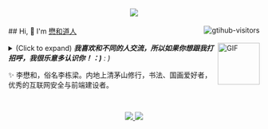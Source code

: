 <h1 align="center"> <a href="https://www.lizhichen.cn/"> <img src="https://readme-typing-svg.herokuapp.com/?lines=console.log(%22Hello%2C%20World!%22);%E6%87%8B%E5%92%8C%E9%81%93%E4%BA%BA%E4%BF%9D%E4%BD%A0%E4%BB%A3%E7%A0%81%E5%A4%AA%E5%B9%B3%EF%BC%81!&center=true&size=27)"> </a> </h1>
<a href="https://github.com/wulintang">
    <img align="right" src="https://komarev.com/ghpvc/?username=wulintang&label=Visitors&color=red&style=flat&logo=github" alt="gtihub-visitors" />
</a>
## Hi, 👋  I'm <a href="https://www.lizhichen.cn">懋和道人</a>

<img align="right" alt="GIF" src="https://media.giphy.com/media/LnQjpWaON8nhr21vNW/giphy.gif" width="84" title="Say HI"> <details><summary>(Click to expand) <em><b>我喜欢和不同的人交流，所以如果你想跟我打招呼，我很乐意多认识你！：)</b> : )</em></summary>
<!--my introduction start-->
- 我具备下述的部分语言能力。
- 🚀 我每天都用:
  [![JavaScript](https://img.shields.io/badge/JavaScript-000000?logo=JavaScript&logoColor=FFCA28)](https://www.lizhichen.cn/)
  [![Vue](https://img.shields.io/badge/Vue.js-35495E?logo=vue.js&logoColor=4FC08D)](https://www.lizhichen.cn/)
  [![Git](https://img.shields.io/badge/-Git-000000?logo=git&logoColor=FF7043)](https://www.lizhichen.cn/)
  [![Shell](https://img.shields.io/badge/-Shell-4EC422?logo=Shell&logoColor=FF7043)](https://www.lizhichen.cn/)
  [![Nginx](https://img.shields.io/badge/-Nginx-F6C915?logo=nginx&logoColor=029137)](https://www.lizhichen.cn/)
  [![NPM](https://img.shields.io/badge/-NPM-2875E3?logo=npm&logoColor=029137)](https://www.lizhichen.cn/)
  [![Postman](https://img.shields.io/badge/-Postman-7A1FA2?logo=postman&logoColor=FC8019)](https://www.lizhichen.cn/)

- 💻 我工作时使用:
  [![VS Code](https://img.shields.io/badge/-VS%20Code-007ACC?style=plastic&logo=visual-studio-code)](https://www.lizhichen.cn/)
  [![Gitee](https://img.shields.io/badge/-Gitee-A80025?logo=gitee&logoColor=F16061)](https://www.lizhichen.cn/)
  [![GitHub](https://img.shields.io/badge/-GitHub-181717?style=plastic&logo=github)](https://www.lizhichen.cn/)
  [![Linux](https://img.shields.io/badge/-Linux-F16061?logo=linux&logoColor=000)](https://www.lizhichen.cn/)

- ⚙️ 我偶尔接触:
  [![React Native](https://img.shields.io/badge/React_Native-20232A?logo=react&logoColor=61DAFB)](https://www.lizhichen.cn/)
  [![HTML5](https://img.shields.io/badge/-HTML5-E34F26?style=plastic&logo=html5&logoColor=white)](https://www.lizhichen.cn/)
  [![CSS3](https://img.shields.io/badge/-CSS3-1572B6?style=plastic&logo=css3)](https://www.lizhichen.cn/)

- 🌱 我正在学习:
  [![V8](https://img.shields.io/badge/-V8-3DDC84?logo=v8&logoColor=4788F4)](https://www.lizhichen.cn/)
  [![React Native](https://img.shields.io/badge/React_Native-20232A?logo=react&logoColor=61DAFB)](https://www.lizhichen.cn/)
  [![Kubernetes](https://img.shields.io/badge/-Kubernetes-F5F5F5?logo=Kubernetes&logoColor=316CE6)](https://www.lizhichen.cn/)
  
<p align="center">
  <a href="https://github.com/wulintang" class="rich-diff-level-one">
    <img src="https://github-readme-stats.vercel.app/api/top-langs/?username=wulintang&card_width=1000">
  </a>
</p> 

- ❤️ 我喜欢吃 🍉, 研究 🐓, 打 🏓, 唯有 🛌 和 📺 能让我心旷神怡。
    
- 💬 如果有什么需要找我的，请点击这个链接 [here](https://www.lizhichen.cn).

---
</details>

  ✨ 李懋和，俗名李栋梁。内地上清茅山修行，书法、国画爱好者，优秀的互联网安全与前端建设者。
  
<br>
<p align="center">
  <a href="https://github.com/wulintang" class="rich-diff-level-one">
    <img src="https://github-readme-stats.vercel.app/api?username=wulintang&show_icons=true&card_width=1000">
    <img src="https://github-readme-streak-stats.herokuapp.com?user=wulintang&hide_border=true&locale=zh_Hans&date_format=%5BY.%5Dn.j&card_width=1000">
  </a>
</p>
